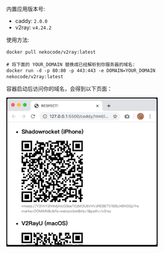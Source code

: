 内置应用版本号:

- caddy: `2.0.0`
- v2ray: `v4.24.2`

使用方法:

```
docker pull nekocode/v2ray:latest

# 将下面的 YOUR_DOMAIN 替换成已经解析到你服务器的域名:
docker run -d -p 80:80 -p 443:443 -e DOMAIN=YOUR_DOMAIN nekocode/v2ray:latest
```

容器启动后访问你的域名，会得到以下页面：

<img src="screenshot.jpg" width="400">
